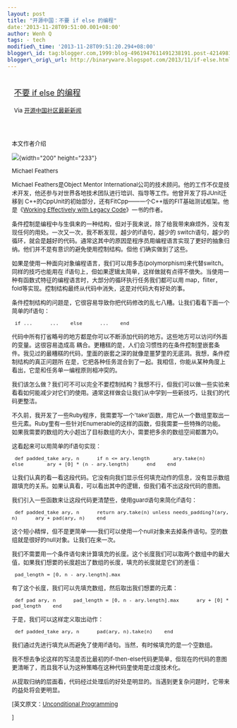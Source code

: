 ```yaml
--- 
layout: post 
title: "开源中国：不要 if else 的编程" 
date:'2013-11-28T09:51:00.001+08:00' 
author: Wenh Q
tags: - tech
modified\_time: '2013-11-28T09:51:20.294+08:00' 
blogger\_id: tag:blogger.com,1999:blog-4961947611491238191.post-4214981172744960762
blogger\_orig\_url: http://binaryware.blogspot.com/2013/11/if-else.html
---
```

<div style="margin: 10px; padding: 5px;">

<div style="font-size: 18px;">

[不要 if else
的编程](http://www.oschina.net/news/46329/unconditional-programming)

</div>

<div style="font-size: 13px;">

Via [开源中国社区最新新闻](http://www.oschina.net/?from=rss)

</div>

</div>

<div style="font-size: 13px; padding: 15px 0 10px 10px;">

<div>

<div>

本文作者介绍

![](http://static.oschina.net/uploads/img/201311/27080509_5ugf.jpg){width="200"
height="233"}

</div>

<div>

Michael Feathers

</div>

<div>

Michael Feathers是Object Mentor
International公司的技术顾问。他的工作不仅是技术开发，他还参与对世界各地技术团队进行培训、指导等工作。他曾开发了将JUnit迁移到
C++的CppUnit的初始部分，还有FitCpp——一个C++版的FIT基础测试框架。他是《[Working
Effectively with Legacy Code](http://t.cn/8kwfpKm)》一书的作者。

条件控制是编程中与生俱来的一种结构，但对于我来说，除了给我带来麻烦外，没有发现任何的用处。一次又一次，我不断发现，越少的if语句，越少的
switch语句，越少的循环，就会是越好的代码。通常这其中的原因是程序员用编程语言实现了更好的抽象归纳。他们并不是有意识的避免使用控制结构。但他
们确实做到了这些。

如果是使用一种面向对象编程语言，我们可以用多态(polymorphism)来代替switch。同样的技巧也能用在
if语句上，但如果逻辑太简单，这样做就有点得不偿失。当使用一种有函数式特征的编程语言时，大部分的循环执行任务我们都可以用
map，filter，fold等实现。控制结构最终从代码中消失，这是对代码大有好处的事。

条件控制结构的问题是，它很容易导致你把代码修改的乱七八糟。让我们看看下面一个简单的if语句：

     if ...      ...    else      ...    end 

代码中所有打省略号的地方都是你可以不断添加代码的地方。这些地方可以访问if外面的变量。这很容易造成高
耦合。更糟糕的是，人们会习惯性的在条件控制里嵌套条件。我见过的最糟糕的代码，里面的嵌套之深的就像是噩梦里的无底洞。我想，条件控制结构的真正问题所
在是，它把各种任务混合到了一起。我相信，你能从某种角度上看出，它是和任务单一编程原则相冲突的。

我们该怎么做？我们可不可以完全不要控制结构？我想不行，但我们可以做一些实验来看看如何能减少对它们的使用。通常这样做会让我们从中学到一些新技巧，让我们的代码更整洁。

不久前，我开发了一些Ruby程序，我需要写一个'take'函数，用它从一个数组里取出一些元素。Ruby里有一些针对Enumerable的这样的函数，但我需要一些特殊的功能。如果我需要的数组的大小超出了目标数组的大小，需要把多余的数组空间都置为0。

这看起来可以用简单的if语句实现：

     def padded_take ary, n      if n <= ary.length        ary.take(n)      else        ary + [0] * (n - ary.length)      end    end

让我们认真的看一看这段代码。它没有向我们显示任何填充动作的信息，没有显示数组跟填充的关系。如果认真看，可以看出其中的逻辑，但我们看不出这段代码的意图。

我们引入一些函数来让这段代码更清楚些，使用guard语句来简化if语句：

     def padded_take ary, n      return ary.take(n) unless needs_padding?(ary, n)      ary + pad(ary, n)    end

这个短小精悍，但不是更简单——我们可以使用一个null对象来去掉条件语句。空的数组就是很好的null对象。让我们在来一次。

我们不需要用一个条件语句来计算填充的长度。这个长度我们可以取两个数组中的最大值，如果我们想要的长度超出了数组的长度，填充的长度就是它们的差值：

     pad_length = [0, n - ary.length].max

有了这个长度，我们可以先填充数组，然后取出我们想要的元素：

     def pad ary, n      pad_length = [0, n - ary.length].max      ary + [0] * pad_length    end

于是，我们可以这样定义取出动作：

     def padded_take ary, n      pad(ary, n).take(n)    end

我们通过先进行填充从而避免了使用if语句。当然，有时候填充的是一个空数组。

我不想去争论这样的写法是否比最初的if-then-else代码更简单，但现在的代码的意图更清晰了，而且我不认为这种策略在这种代码里使用是过度技术化。

从提取归纳的层面看，代码经过处理后的好处是明显的。当遇到更复杂问题时，它带来的益处将会更明显。


[英文原文：[Unconditional
Programming](http://michaelfeathers.typepad.com/michael_feathers_blog/2013/11/unconditional-programming.html)

]

</div>

</div>

</div>
